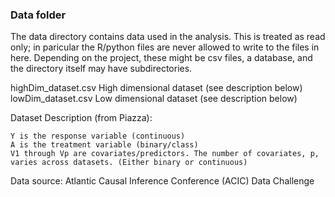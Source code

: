 ### Data folder

The data directory contains data used in the analysis. This is treated as read only; in paricular the R/python files are never allowed to write to the files in here. Depending on the project, these might be csv files, a database, and the directory itself may have subdirectories.


highDim_dataset.csv
	High dimensional dataset (see description below)
lowDim_dataset.csv 
	Low dimensional dataset (see description below)




Dataset Description (from Piazza):

	Y is the response variable (continuous) 
	A is the treatment variable (binary/class)
	V1 through Vp are covariates/predictors. The number of covariates, p, varies across datasets. (Either binary or continuous)

Data source: Atlantic Causal Inference Conference (ACIC) Data Challenge